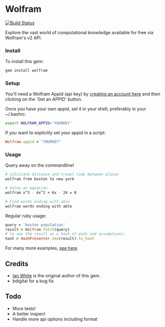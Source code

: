 Wolfram
=======

[![Build Status](https://secure.travis-ci.org/spaghetticode/wolfram.png)](http://travis-ci.org/spaghetticode/wolfram)

Explore the vast world of computational knowledge available for free via Wolfram's v2 API.


### Install

To install this gem:

```bash
gem install wolfram
```


### Setup

You'll need a Wolfram Appid (api key) by [creating an account
here](http://developer.wolframalpha.com/portal/apisignup.html) and
then clicking on the 'Get an APPID' button.

Once you have your own appid, set it in your shell, preferably in your ~/.bashrc:

```bash
export WOLFRAM_APPID='YOURKEY'
```

If you want to explicitly set your appid in a script:

```ruby
Wolfram.appid = "YOURKEY"
```


### Usage

Query away on the commandline!

```bash
# Calculate distance and travel time between places
wolfram from boston to new york

# Solve an equation
wolfram x^3 - 4x^2 + 6x - 24 = 0

# Find words ending with able
wolfram words ending with able
```

Regular ruby usage:

```ruby
query = 'boston population'
result = Wolfram.fetch(query)
# to see the result as a hash of pods and assumptions:
hash = HashPresenter.new(result).to_hash
```

For many more examples, [see here](http://www.wolframalpha.com/examples/).


## Credits

* [Ian White](https://github.com/ianwhite) is the original author of this gem.
* bdigital for a bug fix


## Todo

* More tests!
* A better inspect
* Handle more api options including format
